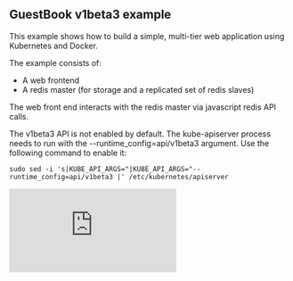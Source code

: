 ## GuestBook v1beta3 example

This example shows how to build a simple, multi-tier web application using Kubernetes and Docker.

The example consists of:
- A web frontend
- A redis master (for storage and a replicated set of redis slaves)

The web front end interacts with the redis master via javascript redis API calls.

The v1beta3 API is not enabled by default. The kube-apiserver process needs to run with the --runtime_config=api/v1beta3 argument. Use the following command to enable it:
````
sudo sed -i 's|KUBE_API_ARGS="|KUBE_API_ARGS="--runtime_config=api/v1beta3 |' /etc/kubernetes/apiserver
````



[![Analytics](https://kubernetes-site.appspot.com/UA-36037335-10/GitHub/examples/guestbook/v1beta3/README.md?pixel)]()
